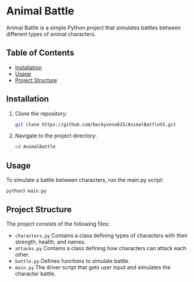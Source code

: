 # Animal Battle

Animal Battle is a simple Python project that simulates battles between different types of animal characters.

## Table of Contents

- [Installation](#installation)
- [Usage](#usage)
- [Project Structure](#project-structure)

## Installation

1. Clone the repository:

    ```bash
    git clone https://github.com/beckyvena815/AnimalBattleV2.git
    ```
2. Navigate to the project directory:

    ```bash
    cd AnimalBattle
    ```
## Usage
To simulate a battle between characters, run the main.py script:

  ```
  python3 main.py
  ```

## Project Structure
The project consists of the following files:
- `characters.py` Contains a class defining types of characters with their strength, health, and names.
- `attacks.py` Contains a class defining how characters can attack each other.
- `battle.py` Defines functions to simulate battle.
- `main.py` The driver script that gets user input and simulates the character battle.
